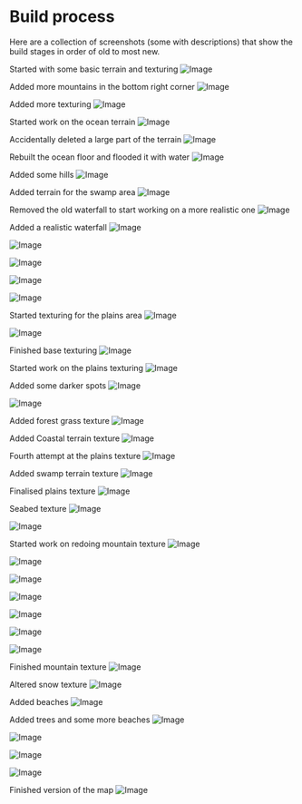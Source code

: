 # Build process

Here are a collection of screenshots (some with descriptions) that show the build stages in order of old to most new.

Started with some basic terrain and texturing
![Image](/img/about-willatronix/hobbies/games/minecraft/builds/norwegian-landscape/build-process/1.webp)

Added more mountains in the bottom right corner
![Image](/img/about-willatronix/hobbies/games/minecraft/builds/norwegian-landscape/build-process/2.webp)

Added more texturing
![Image](/img/about-willatronix/hobbies/games/minecraft/builds/norwegian-landscape/build-process/3.webp)

Started work on the ocean terrain
![Image](/img/about-willatronix/hobbies/games/minecraft/builds/norwegian-landscape/build-process/4.webp)

Accidentally deleted a large part of the terrain
![Image](/img/about-willatronix/hobbies/games/minecraft/builds/norwegian-landscape/build-process/5.webp)

Rebuilt the ocean floor and flooded it with water
![Image](/img/about-willatronix/hobbies/games/minecraft/builds/norwegian-landscape/build-process/6.webp)

Added some hills
![Image](/img/about-willatronix/hobbies/games/minecraft/builds/norwegian-landscape/build-process/7.webp)

Added terrain for the swamp area
![Image](/img/about-willatronix/hobbies/games/minecraft/builds/norwegian-landscape/build-process/8.webp)

Removed the old waterfall to start working on a more realistic one
![Image](/img/about-willatronix/hobbies/games/minecraft/builds/norwegian-landscape/build-process/9.webp)

Added a realistic waterfall
![Image](/img/about-willatronix/hobbies/games/minecraft/builds/norwegian-landscape/build-process/10.webp)

![Image](/img/about-willatronix/hobbies/games/minecraft/builds/norwegian-landscape/build-process/11.webp)

![Image](/img/about-willatronix/hobbies/games/minecraft/builds/norwegian-landscape/build-process/12.webp)

![Image](/img/about-willatronix/hobbies/games/minecraft/builds/norwegian-landscape/build-process/13.webp)

![Image](/img/about-willatronix/hobbies/games/minecraft/builds/norwegian-landscape/build-process/14.webp)

Started texturing for the plains area
![Image](/img/about-willatronix/hobbies/games/minecraft/builds/norwegian-landscape/build-process/15.webp)

![Image](/img/about-willatronix/hobbies/games/minecraft/builds/norwegian-landscape/build-process/16.webp)

Finished base texturing
![Image](/img/about-willatronix/hobbies/games/minecraft/builds/norwegian-landscape/build-process/17.webp)

Started work on the plains texturing
![Image](/img/about-willatronix/hobbies/games/minecraft/builds/norwegian-landscape/build-process/18.webp)

Added some darker spots
![Image](/img/about-willatronix/hobbies/games/minecraft/builds/norwegian-landscape/build-process/19.webp)

![Image](/img/about-willatronix/hobbies/games/minecraft/builds/norwegian-landscape/build-process/20.webp)

Added forest grass texture
![Image](/img/about-willatronix/hobbies/games/minecraft/builds/norwegian-landscape/build-process/21.webp)

Added Coastal terrain texture
![Image](/img/about-willatronix/hobbies/games/minecraft/builds/norwegian-landscape/build-process/22.webp)

Fourth attempt at the plains texture
![Image](/img/about-willatronix/hobbies/games/minecraft/builds/norwegian-landscape/build-process/23.webp)

Added swamp terrain texture
![Image](/img/about-willatronix/hobbies/games/minecraft/builds/norwegian-landscape/build-process/24.webp)

Finalised plains texture 
![Image](/img/about-willatronix/hobbies/games/minecraft/builds/norwegian-landscape/build-process/25.webp)

Seabed texture
![Image](/img/about-willatronix/hobbies/games/minecraft/builds/norwegian-landscape/build-process/26.webp)

![Image](/img/about-willatronix/hobbies/games/minecraft/builds/norwegian-landscape/build-process/27.webp)

Started work on redoing mountain texture
![Image](/img/about-willatronix/hobbies/games/minecraft/builds/norwegian-landscape/build-process/28.webp)

![Image](/img/about-willatronix/hobbies/games/minecraft/builds/norwegian-landscape/build-process/29.webp)

![Image](/img/about-willatronix/hobbies/games/minecraft/builds/norwegian-landscape/build-process/30.webp)

![Image](/img/about-willatronix/hobbies/games/minecraft/builds/norwegian-landscape/build-process/31.webp)

![Image](/img/about-willatronix/hobbies/games/minecraft/builds/norwegian-landscape/build-process/32.webp)

![Image](/img/about-willatronix/hobbies/games/minecraft/builds/norwegian-landscape/build-process/33.webp)

![Image](/img/about-willatronix/hobbies/games/minecraft/builds/norwegian-landscape/build-process/34.webp)

Finished mountain texture
![Image](/img/about-willatronix/hobbies/games/minecraft/builds/norwegian-landscape/build-process/35.webp)

Altered snow texture
![Image](/img/about-willatronix/hobbies/games/minecraft/builds/norwegian-landscape/build-process/36.webp)

Added beaches
![Image](/img/about-willatronix/hobbies/games/minecraft/builds/norwegian-landscape/build-process/37.webp)

Added trees and some more beaches
![Image](/img/about-willatronix/hobbies/games/minecraft/builds/norwegian-landscape/build-process/38.webp)

![Image](/img/about-willatronix/hobbies/games/minecraft/builds/norwegian-landscape/build-process/39.webp)

![Image](/img/about-willatronix/hobbies/games/minecraft/builds/norwegian-landscape/build-process/40.webp)

![Image](/img/about-willatronix/hobbies/games/minecraft/builds/norwegian-landscape/build-process/41.webp)

Finished version of the map
![Image](/img/about-willatronix/hobbies/games/minecraft/builds/norwegian-landscape/build-process/42.webp)
